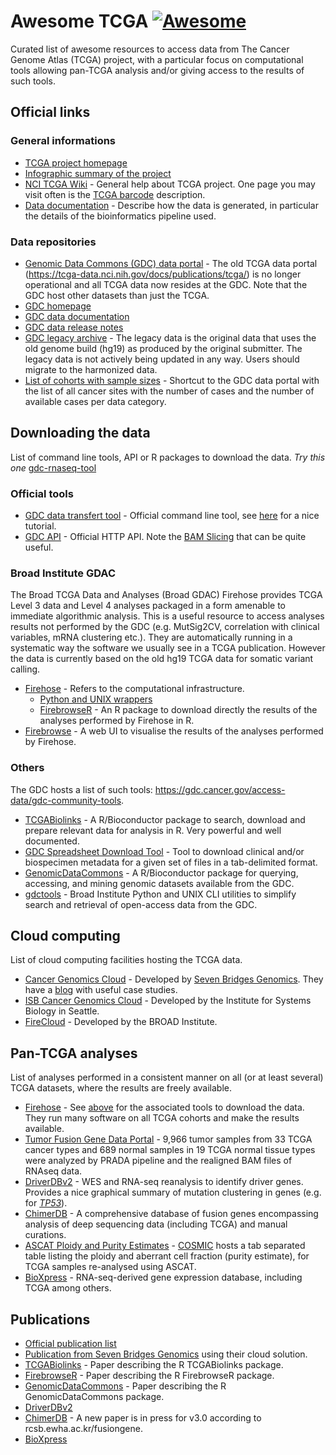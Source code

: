 # Awesome TCGA [![Awesome](https://awesome.re/badge.svg)](https://awesome.re)

Curated list of awesome resources to access data from The Cancer Genome Atlas (TCGA) project, with a particular focus on computational tools allowing pan-TCGA analysis and/or giving access to the results of such tools.

## Official links

### General informations

- [TCGA project homepage](https://cancergenome.nih.gov)
- [Infographic summary of the project](https://cancergenome.nih.gov/PublishedContent/Images/images/tcga-infographic-enlarge.__v100169753.png)
- [NCI TCGA Wiki](https://wiki.nci.nih.gov/display/TCGA/) - General help about TCGA project. One page you may visit often is the [TCGA barcode](https://wiki.nci.nih.gov/display/TCGA/TCGA+barcode) description.
- [Data documentation](https://docs.gdc.cancer.gov/Data/Introduction/) - Describe how the data is generated, in particular the details of the bioinformatics pipeline used.

### Data repositories

- [Genomic Data Commons (GDC) data portal](https://portal.gdc.cancer.gov) - The old TCGA data portal (https://tcga-data.nci.nih.gov/docs/publications/tcga/) is no longer operational and all TCGA data now resides at the GDC. Note that the GDC host other datasets than just the TCGA.
- [GDC homepage](https://portal.gdc.cancer.gov)
- [GDC data documentation](https://docs.gdc.cancer.gov)
- [GDC data release notes](https://docs.gdc.cancer.gov/Data/Release_Notes/Data_Release_Notes/)
- [GDC legacy archive](https://portal.gdc.cancer.gov/legacy-archive/) - The legacy data is the original data that uses the old genome build (hg19) as produced by the original submitter. The legacy data is not actively being updated in any way. Users should migrate to the harmonized data.
- [List of cohorts with sample sizes](https://portal.gdc.cancer.gov/projects?filters=~%28op~%27and~content~%28~%28op~%27in~content~%28field~%27projects.program.name~value~%28~%27TCGA%29%29%29%29%29) - Shortcut to the GDC data portal with the list of all cancer sites with the number of cases and the number of available cases per data category.

## Downloading the data

List of command line tools, API or R packages to download the data.
*Try this one* [gdc-rnaseq-tool](https://github.com/cpreid2/gdc-rnaseq-tool)


### Official tools

- [GDC data transfert tool](https://gdc.cancer.gov/access-data/gdc-data-transfer-tool) - Official command line tool, see [here](https://github.com/IARCbioinfo/GDC-tricks) for a nice tutorial.
- [GDC API](https://docs.gdc.cancer.gov/API/Users_Guide/Getting_Started/) - Official HTTP API. Note the [BAM Slicing](https://docs.gdc.cancer.gov/API/Users_Guide/BAM_Slicing/) that can be quite useful.

### Broad Institute GDAC

The Broad TCGA Data and Analyses (Broad GDAC) Firehose provides TCGA Level 3 data and Level 4 analyses packaged in a form amenable to immediate algorithmic analysis. This is a useful resource to access analyses results not performed by the GDC (e.g. MutSig2CV, correlation with clinical variables, mRNA clustering etc.). They are automatically running in a systematic way the software we usually see in a TCGA publication. However the data is currently based on the old hg19 TCGA data for somatic variant calling.

- [Firehose](http://gdac.broadinstitute.org/) - Refers to the computational infrastructure.
    - [Python and UNIX wrappers](https://confluence.broadinstitute.org/display/GDAC/fbget)
    - [FirebrowseR](https://github.com/mariodeng/FirebrowseR) - An R package to download directly the results of the analyses performed by Firehose in R.
- [Firebrowse](http://firebrowse.org) - A web UI to visualise the results of the analyses performed by Firehose.

### Others

The GDC hosts a list of such tools: https://gdc.cancer.gov/access-data/gdc-community-tools.

- [TCGABiolinks](http://bioinformaticsfmrp.github.io/TCGAbiolinks/) - A R/Bioconductor package to search, download and prepare relevant data for analysis in R. Very powerful and well documented.
- [GDC Spreadsheet Download Tool](https://github.com/wwysoc2/gdc-tsv-tool) - Tool to download clinical and/or biospecimen metadata for a given set of files in a tab-delimited format.
- [GenomicDataCommons](https://bioconductor.org/packages/release/bioc/html/GenomicDataCommons.html) - A R/Bioconductor package for querying, accessing, and mining genomic datasets available from the GDC.
- [gdctools](https://github.com/broadinstitute/gdctools) - Broad Institute Python and UNIX CLI utilities to simplify search and retrieval of open-access data from the GDC.

## Cloud computing

List of cloud computing facilities hosting the TCGA data.

- [Cancer Genomics Cloud](http://www.cancergenomicscloud.org) - Developed by [Seven Bridges Genomics](https://www.sevenbridges.com). They have a [blog](https://www.sevenbridges.com/blog/) with useful case studies.
- [ISB Cancer Genomics Cloud](http://cgc.systemsbiology.net) - Developed by the Institute for Systems Biology in Seattle.
- [FireCloud](https://software.broadinstitute.org/firecloud/) - Developed by the BROAD Institute.

## Pan-TCGA analyses

List of analyses performed in a consistent manner on all (or at least several) TCGA datasets, where the results are freely available.

- [Firehose](http://gdac.broadinstitute.org) - See [above](https://github.com/IARCbioinfo/awesome-TCGA#broad-institute-gdac) for the associated tools to download the data. They run many software on all TCGA cohorts and make the results available.
- [Tumor Fusion Gene Data Portal](http://www.tumorfusions.org) - 9,966 tumor samples from 33 TCGA cancer types and 689 normal samples in 19 TCGA normal tissue types were analyzed by PRADA pipeline and the realigned BAM files of RNAseq data.
- [DriverDBv2](http://driverdb.tms.cmu.edu.tw/driverdbv2/index.php) - WES and RNA-seq reanalysis to identify driver genes. Provides a nice graphical summary of mutation clustering in genes (e.g. for *[TP53](http://driverdb.tms.cmu.edu.tw/driverdbv2/gene_data_p.php?genename=TP53&geneproteinid=&submit=submit)*).
- [ChimerDB](ercsb.ewha.ac.kr/fusiongene) - A comprehensive database of fusion genes encompassing analysis of deep sequencing data (including TCGA) and manual curations.
- [ASCAT Ploidy and Purity Estimates](http://cancer.sanger.ac.uk/cosmic/download) - [COSMIC](http://cancer.sanger.ac.uk/cosmic) hosts a tab separated table listing the ploidy and aberrant cell fraction (purity estimate), for TCGA samples re-analysed using ASCAT.
- [BioXpress](https://hive.biochemistry.gwu.edu/cgi-bin/prd/bioxpress/servlet.cgi) - RNA-seq-derived gene expression database, including TCGA among others.

## Publications

- [Official publication list](https://cancergenome.nih.gov/publications)
- [Publication from Seven Bridges Genomics](https://www.sevenbridges.com/publications/) using their cloud solution.
- [TCGABiolinks](https://www.ncbi.nlm.nih.gov/pubmed/26704973) - Paper describing the R TCGABiolinks package.
- [FirebrowseR](https://www.ncbi.nlm.nih.gov/pmc/articles/PMC5216271/) - Paper describing the R FirebrowseR package.
- [GenomicDataCommons](https://www.biorxiv.org/content/early/2017/03/15/117200) -  Paper describing the R GenomicDataCommons package.
- [DriverDBv2](https://www.ncbi.nlm.nih.gov/pmc/articles/PMC4702919/)
- [ChimerDB](https://www.ncbi.nlm.nih.gov/pubmed/19906715) - A new paper is in press for v3.0 according to rcsb.ewha.ac.kr/fusiongene.
- [BioXpress](https://www.ncbi.nlm.nih.gov/pmc/articles/PMC4377087/)
